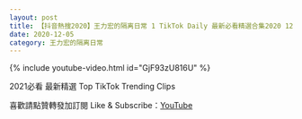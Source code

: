 ```yaml
---
layout: post
title: 【抖音熱搜2020】王力宏的隔离日常 1 TikTok Daily 最新必看精選合集2020 12 05
date: 2020-12-05
category: 王力宏的隔离日常
---
```


{% include youtube-video.html id="GjF93zU816U" %}

2021必看 最新精選 Top TikTok Trending Clips

喜歡請點贊轉發加訂閱 Like & Subscribe：[YouTube](https://www.youtube.com/channel/UCAoR7VcanIPd04uEq_GIylA/videos)


